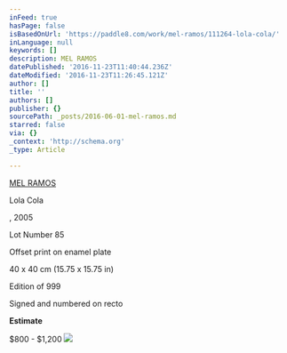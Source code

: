 ```yaml
---
inFeed: true
hasPage: false
isBasedOnUrl: 'https://paddle8.com/work/mel-ramos/111264-lola-cola/'
inLanguage: null
keywords: []
description: MEL RAMOS
datePublished: '2016-11-23T11:40:44.236Z'
dateModified: '2016-11-23T11:26:45.121Z'
author: []
title: ''
authors: []
publisher: {}
sourcePath: _posts/2016-06-01-mel-ramos.md
starred: false
via: {}
_context: 'http://schema.org'
_type: Article

---
```

[MEL RAMOS][0]

Lola Cola

, 2005

Lot Number 85

Offset print on enamel plate

40 x 40 cm (15.75 x 15.75 in)

Edition of 999

Signed and numbered on recto

**Estimate**

$800 - $1,200
![](https://assets.paddle8.com/media/artwork/artworkimageproxy/1464276059-cgxzt55ljyjjywb644lp-xl.jpg)

[0]: https://paddle8.com/artists/mel-ramos